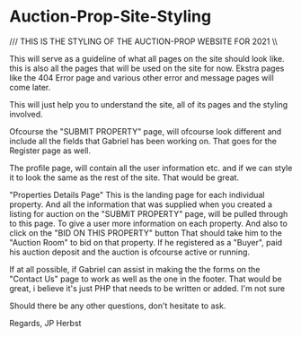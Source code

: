 # Auction-Prop-Site-Styling

/// THIS IS THE STYLING OF THE AUCTION-PROP WEBSITE FOR 2021 \\\

This will serve as a guideline of what all pages on the site should look like. this is also all the pages that will be used on the site for now. Ekstra pages like the 404 Error
page and various other error and message pages will come later.

This will just help you to understand the site, all of its pages and the styling involved.

Ofcourse the "SUBMIT PROPERTY" page, will ofcourse look different and include all the fields that Gabriel has been working on. That goes for the Register page as well.

The profile page, will contain all the user information etc. and if we can style it to look the same as the rest of the site. That would be great.

"Properties Details Page" This is the landing page for each individual property. And all the information that was supplied when you created a listing for auction on the
"SUBMIT PROPERTY" page, will be pulled through to this page. To give a user more information on each property. And also to click on the "BID ON THIS PROPERTY" button
That should take him to the "Auction Room" to bid on that property. If he registered as a "Buyer", paid his auction deposit and the auction is ofcourse active or running.

If at all possible, if Gabriel can assist in making the the forms on the "Contact Us" page to work as well as the one in the footer. That would be great, i believe it's just PHP
that needs to be written or added. I'm not sure

Should there be any other questions, don't hesitate to ask.

Regards,
JP Herbst
